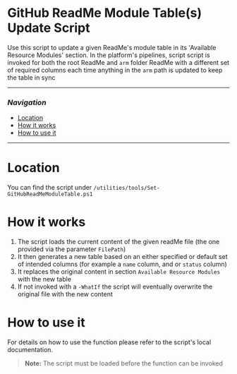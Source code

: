 # GitHub ReadMe Module Table(s) Update Script

Use this script to update a given ReadMe's module table in its 'Available Resource Modules' section.
In the platform's pipelines, script script is invoked for both the root ReadMe and `arm` folder ReadMe with a different set of required columns each time anything in the `arm` path is updated to keep the table in sync

---

### _Navigation_

- [Location](#location)
- [How it works](#what-it-does)
- [How to use it](#how-to-use-it)

---
# Location

You can find the script under `/utilities/tools/Set-GitHubReadMeModuleTable.ps1`

# How it works

1. The script loads the current content of the given readMe file (the one provided via the parameter `FilePath`)
1. It then generates a new table based on an either specified or default set of intended columns (for example a `name` column, and or `status` column)
1. It replaces the original content in section `Available Resource Modules` with the new table
1. If not invoked with a `-WhatIf` the script will eventually overwrite the original file with the new content

# How to use it

For details on how to use the function please refer to the script's local documentation.
> **Note:** The script must be loaded before the function can be invoked
